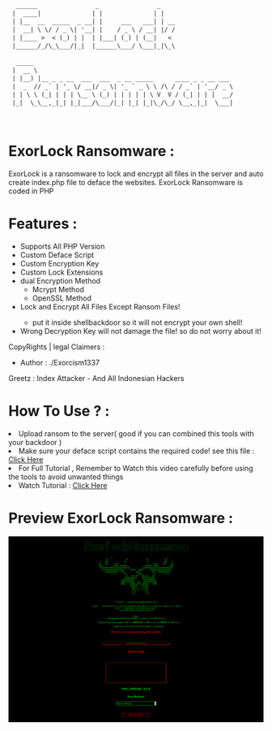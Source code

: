 <pre>
<code>
  ______                _                _    
 |  ____|              | |              | |   
 | |__  __  _____  _ __| |     ___   ___| | __
 |  __| \ \/ / _ \| '__| |    / _ \ / __| |/ /
 | |____ >  < (_) | |  | |___| (_) | (__|   < 
 |______/_/\_\___/|_|  |______\___/ \___|_|\_\

  _____                                                       
 |  __ \                                                      
 | |__) |__ _ _ __  ___  ___  _ __ _____      ____ _ _ __ ___ 
 |  _  // _` | '_ \/ __|/ _ \| '_ ` _ \ \ /\ / / _` | '__/ _ \
 | | \ \ (_| | | | \__ \ (_) | | | | | \ V  V / (_| | | |  __/
 |_|  \_\__,_|_| |_|___/\___/|_| |_| |_|\_/\_/ \__,_|_|  \___|                                              
                                              
</code>
</pre>

# ExorLock Ransomware :
ExorLock is a ransomware to lock and encrypt all files in the server and auto create index.php file to deface the websites. ExorLock Ransomware is coded in PHP 

# Features :
<ul>
<li>Supports All PHP Version</li>
<li>Custom Deface Script</li>
<li>Custom Encryption Key</li>
<li>Custom Lock Extensions</li>
<li>dual Encryption Method
<ul>
<li>Mcrypt Method</li>
<li>OpenSSL Method</li>
</ul>

<li>Lock and Encrypt All Files Except Ransom Files! </li>
<ul>
<li>put it inside shellbackdoor so it will not encrypt your own shell!</li>
</ul>
<li>Wrong Decryption Key will not damage the file! so do not worry about it!</li>
</ul>
CopyRights | legal Claimers :

<ul>
<li>Author : ./Exorcism1337</li>
</ul>
Greetz : Index Attacker - And All Indonesian Hackers

# How To Use ? :
<li>Upload ransom to the server( good if you can combined this tools with your backdoor )</li>
<li>Make sure your deface script contains the required code! see this file : <a href = "https://raw.githubusercontent.com/Yudas1337/ExorLock_Ransomware/master/deface_page.html" target="_blank">Click Here</a></li>
<li>For Full Tutorial , Remember to Watch this video carefully before using the tools to avoid unwanted things</li>
<li>Watch Tutorial : <a href = "https://www.youtube.com/watch?v=SAbFYlcKB1g" target = "_blank">Click Here</a></li>

# Preview ExorLock Ransomware :
![1](https://raw.githubusercontent.com/Yudas1337/ExorLock_Ransomware/master/screenshot.png)

